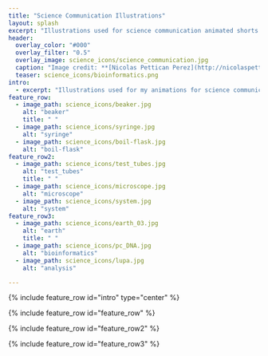 ```yaml
---
title: "Science Communication Illustrations"
layout: splash
excerpt: "Illustrations used for science communication animated shorts."
header:
  overlay_color: "#000"
  overlay_filter: "0.5"
  overlay_image: science_icons/science_communication.jpg
  caption: "Image credit: **[Nicolas Pettican Perez](http://nicolaspettican.com)**"
  teaser: science_icons/bioinformatics.png
intro:
  - excerpt: "Illustrations used for my animations for science communication, created in Illustrator. I must apologise for the extreme watermarking, I'll get it sorted soon!"
feature_row:
  - image_path: science_icons/beaker.jpg
    alt: "beaker"
    title: " "
  - image_path: science_icons/syringe.jpg
    alt: "syringe"
  - image_path: science_icons/boil-flask.jpg
    alt: "boil-flask"
feature_row2:
  - image_path: science_icons/test_tubes.jpg
    alt: "test_tubes"
    title: " "
  - image_path: science_icons/microscope.jpg
    alt: "microscope"
  - image_path: science_icons/system.jpg
    alt: "system"
feature_row3:
  - image_path: science_icons/earth_03.jpg
    alt: "earth"
    title: " "
  - image_path: science_icons/pc_DNA.jpg
    alt: "bioinformatics"
  - image_path: science_icons/lupa.jpg
    alt: "analysis"

---
```


{% include feature_row id="intro" type="center" %}

{% include feature_row id="feature_row" %}

{% include feature_row id="feature_row2" %}

{% include feature_row id="feature_row3" %}

<center>
<figure style="width: 100%" class="half">
  <img src="{{ site.url }}/images/science_icons/person.jpg" alt="" align="middle">
  <img src="{{ site.url }}/images/science_icons/sequencing.jpg" alt="" align="middle">
</figure>
</center>

